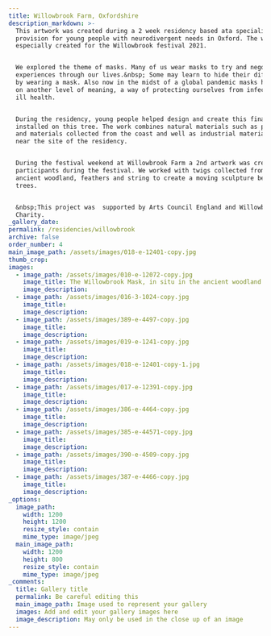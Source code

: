 ```yaml
---
title: Willowbrook Farm, Oxfordshire
description_markdown: >-
  This artwork was created during a 2 week residency based ata specialist
  provision for young people with neurodivergent needs in Oxford. The work was
  especially created for the Willowbrook festival 2021.


  We explored the theme of masks. Many of us wear masks to try and negotiate
  experiences through our lives.&nbsp; Some may learn to hide their difficulties
  by wearing a mask. Also now in the midst of a global pandemic masks have taken
  on another level of meaning, a way of protecting ourselves from infection and
  ill health.


  During the residency, young people helped design and create this final piece
  installed on this tree. The work combines natural materials such as pine cones
  and materials collected from the coast and well as industrial materials found
  near the site of the residency.


  During the festival weekend at Willowbrook Farm a 2nd artwork was created with
  participants during the festival. We worked with twigs collected from the
  ancient woodland, feathers and string to create a moving sculpture between the
  trees.


  &nbsp;This project was  supported by Arts Council England and Willowbrook Farm
  Charity.
_gallery_date:
permalink: /residencies/willowbrook
archive: false
order_number: 4
main_image_path: /assets/images/018-e-12401-copy.jpg
thumb_crop:
images:
  - image_path: /assets/images/010-e-12072-copy.jpg
    image_title: The Willowbrook Mask, in situ in the ancient woodland
    image_description:
  - image_path: /assets/images/016-3-1024-copy.jpg
    image_title:
    image_description:
  - image_path: /assets/images/389-e-4497-copy.jpg
    image_title:
    image_description:
  - image_path: /assets/images/019-e-1241-copy.jpg
    image_title:
    image_description:
  - image_path: /assets/images/018-e-12401-copy-1.jpg
    image_title:
    image_description:
  - image_path: /assets/images/017-e-12391-copy.jpg
    image_title:
    image_description:
  - image_path: /assets/images/386-e-4464-copy.jpg
    image_title:
    image_description:
  - image_path: /assets/images/385-e-44571-copy.jpg
    image_title:
    image_description:
  - image_path: /assets/images/390-e-4509-copy.jpg
    image_title:
    image_description:
  - image_path: /assets/images/387-e-4466-copy.jpg
    image_title:
    image_description:
_options:
  image_path:
    width: 1200
    height: 1200
    resize_style: contain
    mime_type: image/jpeg
  main_image_path:
    width: 1200
    height: 800
    resize_style: contain
    mime_type: image/jpeg
_comments:
  title: Gallery title
  permalink: Be careful editing this
  main_image_path: Image used to represent your gallery
  images: Add and edit your gallery images here
  image_description: May only be used in the close up of an image
---
```

